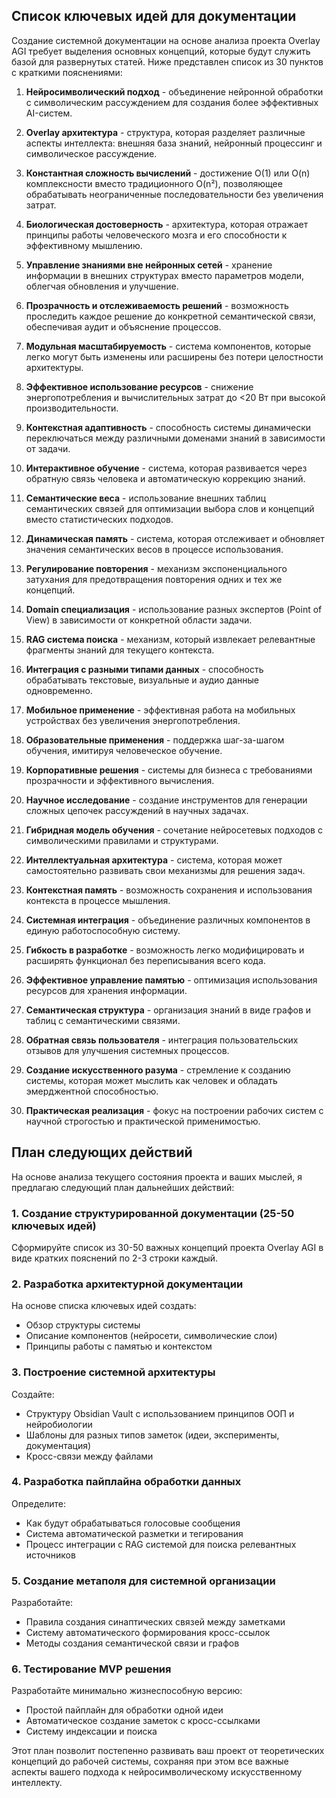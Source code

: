 ## Список ключевых идей для документации

Создание системной документации на основе анализа проекта Overlay AGI требует выделения основных концепций, которые будут служить базой для развернутых статей. Ниже представлен список из 30 пунктов с краткими пояснениями:

1. **Нейросимволический подход** - объединение нейронной обработки с символическим рассуждением для создания более эффективных AI-систем.

2. **Overlay архитектура** - структура, которая разделяет различные аспекты интеллекта: внешняя база знаний, нейронный процессинг и символическое рассуждение.

3. **Константная сложность вычислений** - достижение O(1) или O(n) комплексности вместо традиционного O(n²), позволяющее обрабатывать неограниченные последовательности без увеличения затрат.

4. **Биологическая достоверность** - архитектура, которая отражает принципы работы человеческого мозга и его способности к эффективному мышлению.

5. **Управление знаниями вне нейронных сетей** - хранение информации в внешних структурах вместо параметров модели, облегчая обновления и улучшение.

6. **Прозрачность и отслеживаемость решений** - возможность проследить каждое решение до конкретной семантической связи, обеспечивая аудит и объяснение процессов.

7. **Модульная масштабируемость** - система компонентов, которые легко могут быть изменены или расширены без потери целостности архитектуры.

8. **Эффективное использование ресурсов** - снижение энергопотребления и вычислительных затрат до <20 Вт при высокой производительности.

9. **Контекстная адаптивность** - способность системы динамически переключаться между различными доменами знаний в зависимости от задачи.

10. **Интерактивное обучение** - система, которая развивается через обратную связь человека и автоматическую коррекцию знаний.

11. **Семантические веса** - использование внешних таблиц семантических связей для оптимизации выбора слов и концепций вместо статистических подходов.

12. **Динамическая память** - система, которая отслеживает и обновляет значения семантических весов в процессе использования.

13. **Регулирование повторения** - механизм экспоненциального затухания для предотвращения повторения одних и тех же концепций.

14. **Domain специализация** - использование разных экспертов (Point of View) в зависимости от конкретной области задачи.

15. **RAG система поиска** - механизм, который извлекает релевантные фрагменты знаний для текущего контекста.

16. **Интеграция с разными типами данных** - способность обрабатывать текстовые, визуальные и аудио данные одновременно.

17. **Мобильное применение** - эффективная работа на мобильных устройствах без увеличения энергопотребления.

18. **Образовательные применения** - поддержка шаг-за-шагом обучения, имитируя человеческое обучение.

19. **Корпоративные решения** - системы для бизнеса с требованиями прозрачности и эффективного вычисления.

20. **Научное исследование** - создание инструментов для генерации сложных цепочек рассуждений в научных задачах.

21. **Гибридная модель обучения** - сочетание нейросетевых подходов с символическими правилами и структурами.

22. **Интеллектуальная архитектура** - система, которая может самостоятельно развивать свои механизмы для решения задач.

23. **Контекстная память** - возможность сохранения и использования контекста в процессе мышления.

24. **Системная интеграция** - объединение различных компонентов в единую работоспособную систему.

25. **Гибкость в разработке** - возможность легко модифицировать и расширять функционал без переписывания всего кода.

26. **Эффективное управление памятью** - оптимизация использования ресурсов для хранения информации.

27. **Семантическая структура** - организация знаний в виде графов и таблиц с семантическими связями.

28. **Обратная связь пользователя** - интеграция пользовательских отзывов для улучшения системных процессов.

29. **Создание искусственного разума** - стремление к созданию системы, которая может мыслить как человек и обладать эмерджентной способностью.

30. **Практическая реализация** - фокус на построении рабочих систем с научной строгостью и практической применимостью.
## План следующих действий

На основе анализа текущего состояния проекта и ваших мыслей, я предлагаю следующий план дальнейших действий:

### 1. Создание структурированной документации (25-50 ключевых идей)
Сформируйте список из 30-50 важных концепций проекта Overlay AGI в виде кратких пояснений по 2-3 строки каждый.

### 2. Разработка архитектурной документации
На основе списка ключевых идей создать:
- Обзор структуры системы 
- Описание компонентов (нейросети, символические слои)
- Принципы работы с памятью и контекстом

### 3. Построение системной архитектуры
Создайте:
- Структуру Obsidian Vault с использованием принципов ООП и нейробиологии
- Шаблоны для разных типов заметок (идеи, эксперименты, документация)
- Кросс-связи между файлами

### 4. Разработка пайплайна обработки данных
Определите:
- Как будут обрабатываться голосовые сообщения
- Система автоматической разметки и тегирования
- Процесс интеграции с RAG системой для поиска релевантных источников

### 5. Создание метаполя для системной организации
Разработайте:
- Правила создания синаптических связей между заметками 
- Систему автоматического формирования кросс-ссылок
- Методы создания семантической связи и графов

### 6. Тестирование MVP решения
Разработайте минимально жизнеспособную версию:
- Простой пайплайн для обработки одной идеи
- Автоматическое создание заметок с кросс-ссылками
- Систему индексации и поиска

Этот план позволит постепенно развивать ваш проект от теоретических концепций до рабочей системы, сохраняя при этом все важные аспекты вашего подхода к нейросимволическому искусственному интеллекту.